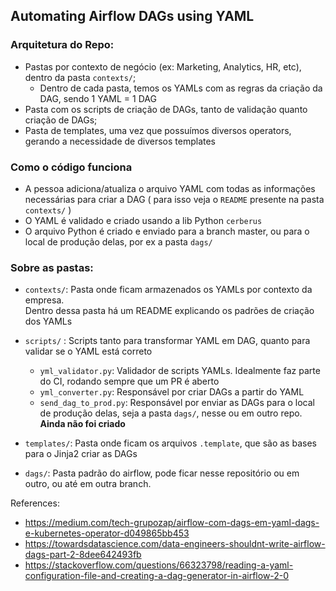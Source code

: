 ## Automating Airflow DAGs using YAML

### Arquitetura do Repo:
- Pastas por contexto de negócio (ex: Marketing, Analytics, HR, etc), dentro da pasta `contexts/`;
  - Dentro de cada pasta, temos os YAMLs com as regras da criação da DAG, sendo 1 YAML = 1 DAG
- Pasta com os scripts de criação de DAGs, tanto de validação quanto criação de DAGs;
- Pasta de templates, uma vez que possuímos diversos operators, gerando a necessidade de diversos templates

### Como o código funciona
- A pessoa adiciona/atualiza o arquivo YAML com todas as informações necessárias para criar a DAG (
  para isso veja o `README` presente na pasta `contexts/`
  )
- O YAML é validado e criado usando a lib Python `cerberus`
- O arquivo Python é criado e enviado para a branch master, ou para o local de produção delas, por ex a pasta `dags/`

### Sobre as pastas:
- `contexts/`: Pasta onde ficam armazenados os YAMLs por contexto da empresa.  
Dentro dessa pasta há um README explicando os padrões de criação dos YAMLs

- `scripts/` : Scripts tanto para transformar YAML em DAG, quanto para validar se o YAML está correto
    - `yml_validator.py`: Validador de scripts YAMLs. Idealmente faz parte do CI, rodando sempre que um PR é aberto
    - `yml_converter.py`: Responsável por criar DAGs a partir do YAML
    - `send_dag_to_prod.py`: Responsável por enviar as DAGs para o local de produção delas, seja a pasta `dags/`,
nesse ou em outro repo. **Ainda não foi criado**
      
- `templates/`: Pasta onde ficam os arquivos `.template`, que são as bases para o Jinja2 criar as DAGs
    
- `dags/`: Pasta padrão do airflow, pode ficar nesse repositório ou em outro, ou até em outra branch. 

References:
  - https://medium.com/tech-grupozap/airflow-com-dags-em-yaml-dags-e-kubernetes-operator-d049865bb453
  - https://towardsdatascience.com/data-engineers-shouldnt-write-airflow-dags-part-2-8dee642493fb
  - https://stackoverflow.com/questions/66323798/reading-a-yaml-configuration-file-and-creating-a-dag-generator-in-airflow-2-0
